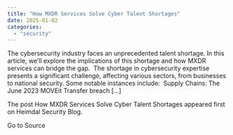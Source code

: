 ```yaml
---
title: "How MXDR Services Solve Cyber Talent Shortages"
date: 2025-01-02
categories: 
  - "security"
---
```


The cybersecurity industry faces an unprecedented talent shortage. In this article, we’ll explore the implications of this shortage and how MXDR services can bridge the gap.  The shortage in cybersecurity expertise presents a significant challenge, affecting various sectors, from businesses to national security. Some notable instances include:  Supply Chains: The June 2023 MOVEit Transfer breach \[…\]

The post How MXDR Services Solve Cyber Talent Shortages appeared first on Heimdal Security Blog.

Go to Source
